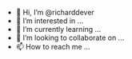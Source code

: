 - 👋 Hi, I’m @richarddever
- 👀 I’m interested in ...
- 🌱 I’m currently learning ...
- 💞️ I’m looking to collaborate on ...
- 📫 How to reach me ...

<!---
richarddever/richarddever is a ✨ special ✨ repository because its `README.md` (this file) appears on your GitHub profile.
You can click the Preview link to take a look at your changes.
--->
